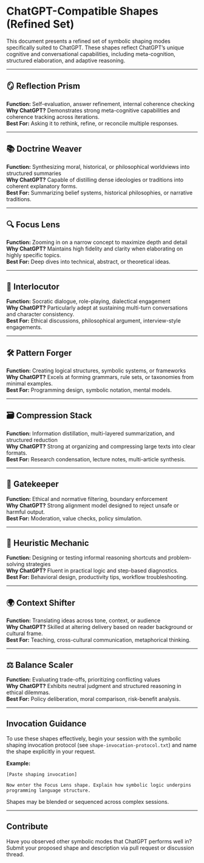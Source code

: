 # ChatGPT-Compatible Shapes (Refined Set)

This document presents a refined set of symbolic shaping modes specifically suited to ChatGPT. These shapes reflect ChatGPT’s unique cognitive and conversational capabilities, including meta-cognition, structured elaboration, and adaptive reasoning.

---

## 🪞 Reflection Prism
**Function:** Self-evaluation, answer refinement, internal coherence checking  
**Why ChatGPT?** Demonstrates strong meta-cognitive capabilities and coherence tracking across iterations.  
**Best For:** Asking it to rethink, refine, or reconcile multiple responses.

---

## 📚 Doctrine Weaver
**Function:** Synthesizing moral, historical, or philosophical worldviews into structured summaries  
**Why ChatGPT?** Capable of distilling dense ideologies or traditions into coherent explanatory forms.  
**Best For:** Summarizing belief systems, historical philosophies, or narrative traditions.

---

## 🔍 Focus Lens
**Function:** Zooming in on a narrow concept to maximize depth and detail  
**Why ChatGPT?** Maintains high fidelity and clarity when elaborating on highly specific topics.  
**Best For:** Deep dives into technical, abstract, or theoretical ideas.

---

## 🧵 Interlocutor
**Function:** Socratic dialogue, role-playing, dialectical engagement  
**Why ChatGPT?** Particularly adept at sustaining multi-turn conversations and character consistency.  
**Best For:** Ethical discussions, philosophical argument, interview-style engagements.

---

## 🛠 Pattern Forger
**Function:** Creating logical structures, symbolic systems, or frameworks  
**Why ChatGPT?** Excels at forming grammars, rule sets, or taxonomies from minimal examples.  
**Best For:** Programming design, symbolic notation, mental models.

---

## 🗃 Compression Stack
**Function:** Information distillation, multi-layered summarization, and structured reduction  
**Why ChatGPT?** Strong at organizing and compressing large texts into clear formats.  
**Best For:** Research condensation, lecture notes, multi-article synthesis.

---

## 🔐 Gatekeeper
**Function:** Ethical and normative filtering, boundary enforcement  
**Why ChatGPT?** Strong alignment model designed to reject unsafe or harmful output.  
**Best For:** Moderation, value checks, policy simulation.

---

## 🧰 Heuristic Mechanic
**Function:** Designing or testing informal reasoning shortcuts and problem-solving strategies  
**Why ChatGPT?** Fluent in practical logic and step-based diagnostics.  
**Best For:** Behavioral design, productivity tips, workflow troubleshooting.

---

## 🌍 Context Shifter
**Function:** Translating ideas across tone, context, or audience  
**Why ChatGPT?** Skilled at altering delivery based on reader background or cultural frame.  
**Best For:** Teaching, cross-cultural communication, metaphorical thinking.

---

## ⚖️ Balance Scaler
**Function:** Evaluating trade-offs, prioritizing conflicting values  
**Why ChatGPT?** Exhibits neutral judgment and structured reasoning in ethical dilemmas.  
**Best For:** Policy deliberation, moral comparison, risk-benefit analysis.

---

## Invocation Guidance

To use these shapes effectively, begin your session with the symbolic shaping invocation protocol (see `shape-invocation-protocol.txt`) and name the shape explicitly in your request.

**Example:**
```
[Paste shaping invocation]

Now enter the Focus Lens shape. Explain how symbolic logic underpins programming language structure.
```

Shapes may be blended or sequenced across complex sessions.

---

## Contribute

Have you observed other symbolic modes that ChatGPT performs well in? Submit your proposed shape and description via pull request or discussion thread.
